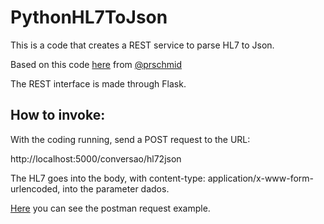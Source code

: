 # PythonHL7ToJson

This is a code that creates a REST service to parse HL7 to Json.

Based on this code <a href="https://gist.github.com/prschmid/801e86891026a39b1fb4df7178828321#file-hl7_to_dict-py">here</a> from <a href="https://gist.github.com/prschmid">@prschmid</a>

The REST interface is made through Flask.

<b><h2>How to invoke:</h2></b>

With the coding running, send a POST request to the URL:

http://localhost:5000/conversao/hl72json

The HL7 goes into the body, with content-type: application/x-www-form-urlencoded, into the parameter dados.

<a href="https://github.com/ChristoPedro/PythonHL7ToJson/blob/master/HL7%20to%20Json.postman_collection.json">Here</a> you can see the postman request example.
